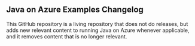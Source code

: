 ## Java on Azure Examples Changelog

This GitHub repository is a living repository that does not do releases, but 
adds new relevant content to running Java on Azure whenever applicable, and it
removes content that is no longer relevant.

<!--

Regions cheatsheet

  1. westus                 - North America
  2. westus2
  3. westus3
  4. eastus
  5. eastus2
  6. northcentralus
  7. centralus
  8. southcentralus
  9. westcentralus
 10. canadacentral
 11. canadaeast
 12. brazilsouth            - South America
 13. brazilsoutheast
 14. europe                 - Europe
 15. northeurope
 16. westeurope
 17. francecentral
 18. francesouth
 19. germanywestcentral
 
 -->
 